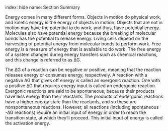 index: hide
name: Section Summary

Energy comes in many different forms. Objects in motion do physical work, and kinetic energy is the energy of objects in motion. Objects that are not in motion may have the potential to do work, and thus, have potential energy. Molecules also have potential energy because the breaking of molecular bonds has the potential to release energy. Living cells depend on the harvesting of potential energy from molecular bonds to perform work. Free energy is a measure of energy that is available to do work. The free energy of a system changes during energy transfers such as chemical reactions, and this change is referred to as ∆G.

The ∆G  of a reaction can be negative or positive, meaning that the reaction releases energy or consumes energy, respectively. A reaction with a negative ∆G  that gives off energy is called an exergonic reaction. One with a positive ∆G  that requires energy input is called an endergonic reaction. Exergonic reactions are said to be spontaneous, because their products have less energy than their reactants. The products of endergonic reactions have a higher energy state than the reactants, and so these are nonspontaneous reactions. However, all reactions (including spontaneous -∆G  reactions) require an initial input of energy in order to reach the transition state, at which they’ll proceed. This initial input of energy is called the activation energy.
